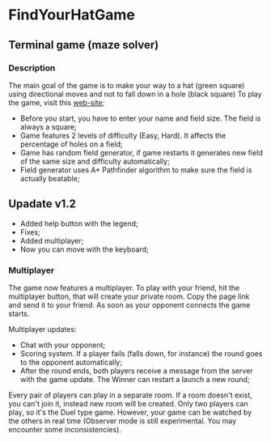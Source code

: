 # FindYourHatGame
## Terminal game (maze solver)
### Description

The main goal of the game is to make your way to a hat (green square) using directional moves and not to fall down in a hole (black square)
To play the game, visit this [web-site](https://findyourhat2.herokuapp.com/);

* Before you start, you have to enter your name and field size. The field is always a square;
* Game features 2 levels of difficulty (Easy, Hard). It affects the percentage of holes on a field;
* Game has random field generator, if game restarts it generates new field of the same size and difficulty automatically;
* Field generator uses A* Pathfinder algorithm to make sure the field is actually beatable;



## Upadate v1.2

* Added help button with the legend;
* Fixes;
* Added multiplayer;
* Now you can move with the keyboard;

### Multiplayer

The game now features a multiplayer. To play with your friend, hit the multiplayer button, that will create your private room. Copy the page link and send it to your friend. As soon as your opponent connects the game starts.

Multiplayer updates:

* Chat with your opponent;
* Scoring system. If a player fails (falls down, for instance) the round goes to the opponent automatically;
* After the round ends, both players receive a message from the server with the game update. The Winner can restart a launch a new round;

Every pair of players can play in a separate room. If a room doesn't exist, you can't join it, instead new room will be created.
Only two players can play, so it's the Duel type game. However, your game can be watched by the others in real time (Observer mode is still experimental. You may encounter some inconsistencies).